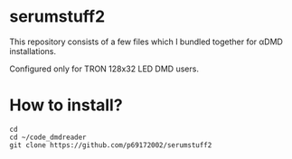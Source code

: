 # serumstuff2
This repository consists of a few files which I bundled together for αDMD installations. 

Configured only for TRON 128x32 LED DMD users.



# How to install?

```
cd
cd ~/code_dmdreader
git clone https://github.com/p69172002/serumstuff2
```

